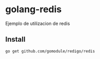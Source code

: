 # golang-redis
Ejemplo de utilizacion de redis

## Install

```
go get github.com/gomodule/redigo/redis
```